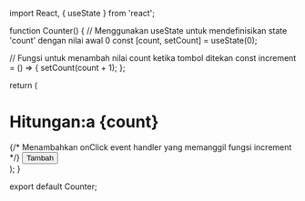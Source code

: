 import React, { useState } from 'react';

function Counter() {
  // Menggunakan useState untuk mendefinisikan state 'count' dengan nilai awal 0
  const [count, setCount] = useState(0);

  // Fungsi untuk menambah nilai count ketika tombol ditekan
  const increment = () => {
    setCount(count + 1);
  };

  return (
    <div>
      <h1>Hitungan:a {count}</h1>
      {/* Menambahkan onClick event handler yang memanggil fungsi increment */}
      <button onClick={increment}>Tambah</button>
    </div>
  );
}

export default Counter;